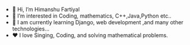 - 👋 Hi, I’m Himanshu Fartiyal
- 👀 I’m interested in Coding, mathematics, C++,Java,Python etc..
- 🌱 I am currently learning Django, web development ,and many other technologies...
- ❤️ I love Singing, Coding, and solving mathematical problems.


<!---
fartiyal/fartiyal is a ✨ special ✨ repository because its `README.md` (this file) appears on your GitHub profile.
You can click the Preview link to take a look at your changes.
--->
